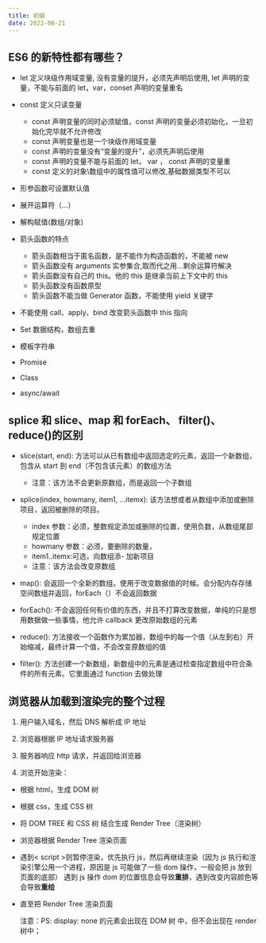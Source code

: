 ```yaml
---
title: 初级
date: 2022-06-21
---
```


## ES6 的新特性都有哪些？

- let 定义块级作用域变量, 没有变量的提升，必须先声明后使用, let 声明的变量，不能与前面的 let，var，conset 声明的变量重名
- const 定义只读变量

  - const 声明变量的同时必须赋值，const 声明的变量必须初始化，一旦初始化完毕就不允许修改
  - const 声明变量也是一个块级作用域变量
  - const 声明的变量没有“变量的提升”，必须先声明后使用
  - const 声明的变量不能与前面的 let， var ， const 声明的变量重
  - const 定义的对象\数组中的属性值可以修改,基础数据类型不可以

- 形参函数可设置默认值

- 展开运算符（...）

- 解构赋值(数组/对象)

- 箭头函数的特点

  - 箭头函数相当于匿名函数，是不能作为构造函数的，不能被 new
  - 箭头函数没有 arguments 实参集合,取而代之用...剩余运算符解决
  - 箭头函数没有自己的 this。他的 this 是继承当前上下文中的 this
  - 箭头函数没有函数原型
  - 箭头函数不能当做 Generator 函数，不能使用 yield 关键字

- 不能使用 call、apply、bind 改变箭头函数中 this 指向

- Set 数据结构，数组去重

- 模板字符串

- Promise

- Class

- async/await

## splice 和 slice、map 和 forEach、 filter()、reduce()的区别

- slice(start, end): 方法可以从已有数组中返回选定的元素，返回一个新数组，包含从 start 到 end（不包含该元素）的数组方法

  - 注意：该方法不会更新原数组，而是返回一个子数组

- splice(index, howmany, item1, ...itemx): 该方法想或者从数组中添加或删除项目，返回被删除的项目。

  - index 参数：必须，整数规定添加或删除的位置，使用负数，从数组尾部规定位置
  - howmany 参数：必须，要删除的数量，
  - item1..itemx:可选，向数组添- 加新项目
  - 注意：该方法会改变原数组

- map(): 会返回一个全新的数组。使用于改变数据值的时候。会分配内存存储空间数组并返回，forEach（）不会返回数据

- forEach(): 不会返回任何有价值的东西，并且不打算改变数据，单纯的只是想用数据做一些事情，他允许 callback 更改原始数组的元素

- reduce(): 方法接收一个函数作为累加器，数组中的每一个值（从左到右）开始缩减，最终计算一个值，不会改变原数组的值

- filter(): 方法创建一个新数组，新数组中的元素是通过检查指定数组中符合条件的所有元素。它里面通过 function 去做处理

## 浏览器从加载到渲染完的整个过程

1. 用户输入域名，然后 DNS 解析成 IP 地址

2. 浏览器根据 IP 地址请求服务器

3. 服务器响应 http 请求，并返回给浏览器

4. 浏览开始渲染：

- 根据 html，生成 DOM 树
- 根据 css，生成 CSS 树
- 将 DOM TREE 和 CSS 树 结合生成 Render Tree（渲染树）
- 浏览器根据 Render Tree 渲染页面
- 遇到< script >则暂停渲染，优先执行 js，然后再继续渲染（因为 js 执行和渲染引擎公用一个进程，原因是 js 可能做了一些 dom 操作，一般会把 js 放到页面的底部）
  遇到 js 操作 dom 的位置信息会导致**重排**，遇到改变内容颜色等会导致**重绘**
- 直至把 Render Tree 渲染页面

  注意：PS: display: none 的元素会出现在 DOM 树 中，但不会出现在 render 树中；
